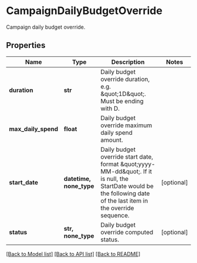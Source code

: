 # CampaignDailyBudgetOverride

Campaign daily budget override.

## Properties
Name | Type | Description | Notes
------------ | ------------- | ------------- | -------------
**duration** | **str** | Daily budget override duration, e.g. \&quot;1D\&quot;. Must be ending with D. | 
**max_daily_spend** | **float** | Daily budget override maximum daily spend amount. | 
**start_date** | **datetime, none_type** | Daily budget override start date, format \&quot;yyyy-MM-dd\&quot;. If it is null, the StartDate would be the following date of the last item in the override sequence. | [optional] 
**status** | **str, none_type** | Daily budget override computed status. | [optional] 

[[Back to Model list]](../README.md#documentation-for-models) [[Back to API list]](../README.md#documentation-for-api-endpoints) [[Back to README]](../README.md)


